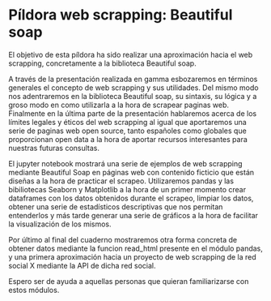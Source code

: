 # Píldora web scrapping: Beautiful soap

El objetivo de esta píldora ha sido realizar una aproximación hacia el web scrapping, concretamente a la biblioteca Beautiful soap. 

A través de la presentación realizada en gamma esbozaremos en términos generales el concepto de web scrapping y sus utilidades.
Del mismo modo nos adentraremos en la biblioteca Beautiful soap, su sintaxis, su lógica y a groso modo en como utilizarla a la 
hora de scrapear paginas web. Finalmente en la última parte de la presentación hablaremos acerca de los límites legales y éticos
del web scrapping al igual que aportaremos una serie de paginas web open source, tanto españoles como globales que proporcionan open data
a la hora de aportar recursos interesantes para nuestras futuras consultas.

El jupyter notebook mostrará una serie de ejemplos de web scrapping mediante Beautiful Soap en páginas web con contenido ficticio que están
diseñas a la hora de practicar el scrapeo. Utilizaremos pandas y las bibiliotecas Seaborn y Matplotlib a la hora de un primer momento crear
dataframes con los datos obtenidos durante el scrapeo, limpiar los datos, obtener una serie de estadísticos descriptivas que nos permitan 
entenderlos y más tarde generar una serie de gráficos a la hora de facilitar la visualización de los mismos. 

Por último al final del cuaderno mostraremos otra forma concreta de obtener datos mediante la funcion read_html presente en el módulo pandas, y 
una primera aproximación hacia un proyecto de web scrapping de la red social X mediante la API de dicha red social.

Espero ser de ayuda a aquellas personas que quieran familiarizarse con estos módulos.

